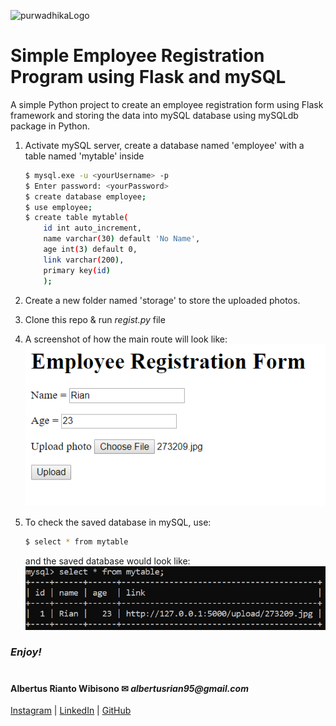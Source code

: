 ![purwadhikaLogo](https://d1ah56qj523gwb.cloudfront.net/uploads/organizations/logos/1538557444-kcgv11HXelvcOnlyrGcEpfwAf6hbPMhC.png)

# Simple Employee Registration Program using Flask and mySQL
A simple Python project to create an employee registration form using Flask framework and storing the data into mySQL database using mySQLdb package in Python.
1. Activate mySQL server, create a database named 'employee' with a table named 'mytable' inside
    ```bash
    $ mysql.exe -u <yourUsername> -p
    $ Enter password: <yourPassword>
    $ create database employee;
    $ use employee;
    $ create table mytable(
        id int auto_increment,
        name varchar(30) default 'No Name',
        age int(3) default 0,
        link varchar(200),
        primary key(id)
        );
    ```

2. Create a new folder named 'storage' to store the uploaded photos.

3. Clone this repo & run *regist.py* file

4. A screenshot of how the main route will look like:
    ![HomeRoute](./ss1.png)
    
5. To check the saved database in mySQL, use:
    ```bash
    $ select * from mytable
    ```
    and the saved database would look like:
    ![mySQLsaveddatabase](./ss2.png)

### **_Enjoy!_**

#

#### Albertus Rianto Wibisono ✉ _albertusrian95@gmail.com_

[Instagram](https://www.facebook.com/rian__wibisono) | 
[LinkedIn](https://www.linkedin.com/in/albertusrian95/) |
[GitHub](https://www.github.com/RiantoWibisono)
